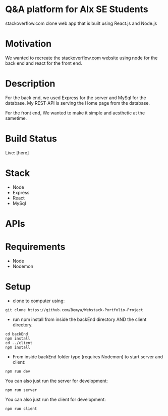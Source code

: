 #  Q&A platform for Alx SE Students

stackoverflow.com clone web app that is built using React.js and Node.js

# Motivation

We wanted to recreate the stackoverflow.com website using node for the back end and react for the front end.

# Description

For the back end, we used Express for the server and MySql for the database. My REST-API is serving the Home page from the database.

For the front end, We wanted to make it simple and aesthetic at the sametime.

# Build Status

Live: [here]

# Stack

- Node
- Express
- React
- MySql

# APIs

# Requirements

- Node
- Nodemon

# Setup

- clone to computer using:

```
git clone https://github.com/Bemya/Webstack-Portfolio-Project
```

- run npm install from inside the backEnd directory AND the client directory.

```
cd backEnd
npm install
cd ../client
npm install
```

- From inside backEnd folder type (requires Nodemon) to start server and client:

```
npm run dev
```

You can also just run the server for development:

```
npm run server
```

You can also just run the client for development:

```
npm run client
```
